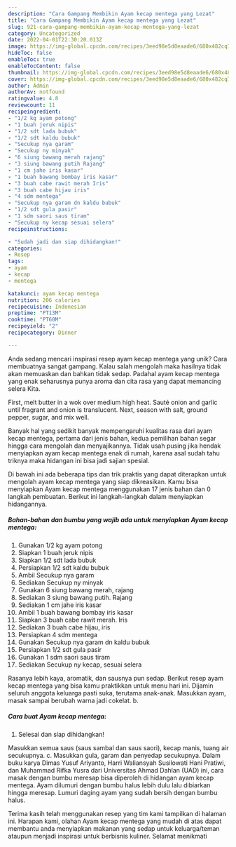 ```yaml
---
description: "Cara Gampang Membikin Ayam kecap mentega yang Lezat"
title: "Cara Gampang Membikin Ayam kecap mentega yang Lezat"
slug: 921-cara-gampang-membikin-ayam-kecap-mentega-yang-lezat
category: Uncategorized
date: 2022-04-01T22:30:20.013Z
image: https://img-global.cpcdn.com/recipes/3eed98e5d8eaade6/680x482cq70/ayam-kecap-mentega-foto-resep-utama.jpg
hideToc: false
enableToc: true
enableTocContent: false
thumbnail: https://img-global.cpcdn.com/recipes/3eed98e5d8eaade6/680x482cq70/ayam-kecap-mentega-foto-resep-utama.jpg
cover: https://img-global.cpcdn.com/recipes/3eed98e5d8eaade6/680x482cq70/ayam-kecap-mentega-foto-resep-utama.jpg
author: Admin
authorAv: notfound
ratingvalue: 4.8
reviewcount: 11
recipeingredient:
- "1/2 kg ayam potong"
- "1 buah jeruk nipis"
- "1/2 sdt lada bubuk"
- "1/2 sdt kaldu bubuk"
- "Secukup nya garam"
- "Secukup ny minyak"
- "6 siung bawang merah rajang"
- "3 siung bawang putih Rajang"
- "1 cm jahe iris kasar"
- "1 buah bawang bombay iris kasar"
- "3 buah cabe rawit merah Iris"
- "3 buah cabe hijau iris"
- "4 sdm mentega"
- "Secukup nya garam dn kaldu bubuk"
- "1/2 sdt gula pasir"
- "1 sdm saori saus tiram"
- "Secukup ny kecap sesuai selera"
recipeinstructions:

- "Sudah jadi dan siap dihidangkan!"
categories:
- Resep
tags:
- ayam
- kecap
- mentega

katakunci: ayam kecap mentega 
nutrition: 206 calories
recipecuisine: Indonesian
preptime: "PT13M"
cooktime: "PT60M"
recipeyield: "2"
recipecategory: Dinner

---
```





Anda sedang mencari inspirasi resep ayam kecap mentega yang unik? Cara membuatnya sangat gampang. Kalau salah mengolah maka hasilnya tidak akan memuaskan dan bahkan tidak sedap. Padahal ayam kecap mentega yang enak seharusnya punya aroma dan cita rasa yang dapat memancing selera Kita.





First, melt butter in a wok over medium high heat. Sauté onion and garlic until fragrant and onion is translucent. Next, season with salt, ground pepper, sugar, and mix well.

Banyak hal yang sedikit banyak mempengaruhi kualitas rasa dari ayam kecap mentega, pertama dari jenis bahan, kedua pemilihan bahan segar hingga cara mengolah dan menyajikannya. Tidak usah pusing jika hendak menyiapkan ayam kecap mentega enak di rumah, karena asal sudah tahu triknya maka hidangan ini bisa jadi sajian spesial.






Di bawah ini ada beberapa tips dan trik praktis yang dapat diterapkan untuk mengolah ayam kecap mentega yang siap dikreasikan. Kamu bisa menyiapkan Ayam kecap mentega menggunakan 17 jenis bahan dan 0 langkah pembuatan. Berikut ini langkah-langkah dalam menyiapkan hidangannya.

<!--inarticleads1-->

##### Bahan-bahan dan bumbu yang wajib ada untuk menyiapkan Ayam kecap mentega:

1. Gunakan 1/2 kg ayam potong
1. Siapkan 1 buah jeruk nipis
1. Siapkan 1/2 sdt lada bubuk
1. Persiapkan 1/2 sdt kaldu bubuk
1. Ambil Secukup nya garam
1. Sediakan Secukup ny minyak
1. Gunakan 6 siung bawang merah, rajang
1. Sediakan 3 siung bawang putih. Rajang
1. Sediakan 1 cm jahe iris kasar
1. Ambil 1 buah bawang bombay iris kasar
1. Siapkan 3 buah cabe rawit merah. Iris
1. Sediakan 3 buah cabe hijau, iris
1. Persiapkan 4 sdm mentega
1. Gunakan Secukup nya garam dn kaldu bubuk
1. Persiapkan 1/2 sdt gula pasir
1. Gunakan 1 sdm saori saus tiram
1. Sediakan Secukup ny kecap, sesuai selera


Rasanya lebih kaya, aromatik, dan sausnya pun sedap. Berikut resep ayam kecap mentega yang bisa kamu praktikkan untuk menu hari ini. Dijamin seluruh anggota keluarga pasti suka, terutama anak-anak. Masukkan ayam, masak sampai berubah warna jadi cokelat. b. 

<!--inarticleads2-->

##### Cara buat Ayam kecap mentega:


1. Selesai dan siap dihidangkan!

Masukkan semua saus (saus sambal dan saus saori), kecap manis, tuang air secukupnya. c. Masukkan gula, garam dan penyedap secukupnya. Dalam buku karya Dimas Yusuf Ariyanto, Harri Waliansyah Susilowati Hani Pratiwi, dan Muhammad Rifka Yusra dari Universitas Ahmad Dahlan (UAD) ini, cara masak dengan bumbu meresap bisa diperoleh di hidangan ayam kecap mentega. Ayam dilumuri dengan bumbu halus lebih dulu lalu dibiarkan hingga meresap. Lumuri daging ayam yang sudah bersih dengan bumbu halus. 

Terima kasih telah menggunakan resep yang tim kami tampilkan di halaman ini. Harapan kami, olahan Ayam kecap mentega yang mudah di atas dapat membantu anda menyiapkan makanan yang sedap untuk keluarga/teman ataupun menjadi inspirasi untuk berbisnis kuliner. Selamat menikmati
